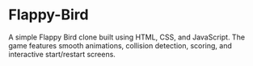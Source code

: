 # Flappy-Bird
A simple Flappy Bird clone built using HTML, CSS, and JavaScript. The game features smooth animations, collision detection, scoring, and interactive start/restart screens.

